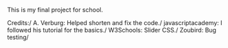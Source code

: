 This is my final project for school.

Credits:/
A. Verburg: Helped shorten and fix the code./
javascriptacademy: I followed his tutorial for the basics./
W3Schools: Slider CSS./
Zoubird: Bug testing/